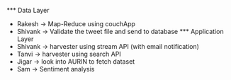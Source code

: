 *** Data Layer
* Rakesh -> Map-Reduce using couchApp
* Shivank -> Validate the tweet file and send to database
*** Application Layer
* Shivank -> harvester using stream API (with email notification)
* Tanvi -> harvester using search API
* Jigar -> look into AURIN to fetch dataset
* Sam -> Sentiment analysis